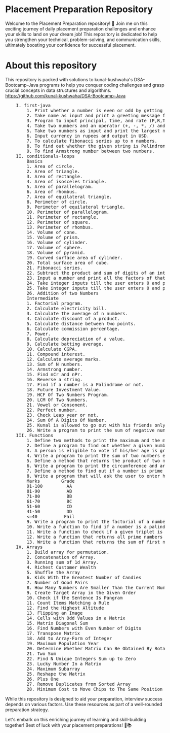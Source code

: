 # Placement Preparation Repository

Welcome to the Placement Preparation repository! 🚀
Join me on this exciting journey of daily placement preparation challenges and enhance your skills to land on your dream job! This repository is dedicated to help you strengthen your technical, problem-solving, and communication skills, ultimately boosting your confidence for successful placement.

# About this repository
This repository is packed with solutions to kunal-kushwaha's DSA-Bootcamp-Java programs to help you conquer coding challenges and grasp crucial concepts in data structures and algorithms.
https://github.com/kunal-kushwaha/DSA-Bootcamp-Java

<pre>
    I. first-java
        1. Print whether a number is even or odd by getting input from the user.
        2. Take name as input and print a greeting message for that particular name.
        3. Program to input principal, time, and rate (P,R,T) from the user and find Simple Interest.
        4. Take two numbers and an operator (+, -, *, /) and calculate the value (Use if condition).
        5. Take two numbers as input and print the largest number.
        6. Input currency in rupees and output in USD.
        7. To calculate fibonacci series up to n numbers.
        8. To find out whether the given string is Palindrome or not.
        9. To find Armstrong number between two numbers.
    II. conditionals-loops
        Basics
        1. Area of circle.
        2. Area of triangle.
        3. Area of rectangle.
        4. Area of isosceles triangle.
        5. Area of parallelogram.
        6. Area of rhombus.
        7. Area of equilateral triangle.
        8. Perimeter of circle.
        9. Perimeter of equilateral triangle.
        10. Perimeter of parallelogram.
        11. Perimeter of rectangle.
        12. Perimeter of square.
        13. Perimeter of rhombus.
        14. Volume of cone.
        15. Volume of prism.
        16. Volume of cylinder.
        17. Volume of sphere.
        18. Volume of pyramid.
        19. Curved surface area of cylinder.
        20. Total surface area of cube.
        21. Fibonacci series.
        22. Subtract the product and sum of digits of an integer.
        23. Input a number and print all the factors of that number (use loops).
        24. Take integer inputs till the user enters 0 and print the sum of all numbers (HINT: while loop)
        25. Take integer inputs till the user enters 0 and print the largest number from all.
        26. Addition of two Numbers
        Intermediate
        1. Factorial program.
        2. Calculate electricity bill.
        3. Calculate the average of n numbers.
        4. Calculate discount of a product.
        5. Calculate distance between two points.
        6. Calculate commission percentage.
        7. Power.
        8. Calculate depreciation of a value.
        9. Calculate batting average.
        10. Calculate CGPA.
        11. Compound interest.
        12. Calculate average marks.
        13. Sum of N numbers.
        14. Armstrong number.
        15. Find nCr and nPr.
        16. Reverse a string.
        17. Find if a number is a Palindrome or not.
        18. Future Investment Value.
        19. HCF Of Two Numbers Program.
        20. LCM Of Two Numbers.
        21. Vowel or Consonent.
        22. Perfect number.
        23. Check Leap year or not.
        24. Sum Of A Digits Of Number.
        25. Kunal is allowed to go out with his friends only on the even days of a given month. Write a program to count the number of days he can go out in the month of August.
        26. Write a program to print the sum of negative numbers, sum of positive even numbers and the sum of positive odd numbers from a list of numbers (N) entered by the user. The list terminates when the user enters a zero.
    III. Functions
        1. Define two methods to print the maximum and the minimum number respectively among three numbers entered by the user.
        2. Define a program to find out whether a given number is even or odd.
        3. A person is eligible to vote if his/her age is greater than or equal to 18. Define a method to find out if he/she is eligible to vote.
        4. Write a program to print the sum of two numbers entered by user by defining your own method.
        5. Define a method that returns the product of two numbers entered by user.
        6. Write a program to print the circumference and area of a circle of radius entered by user by defining your own method.
        7. Define a method to find out if a number is prime or not.
        8. Write a program that will ask the user to enter his/her marks (out of 100). Define a method that will display grades according to the marks entered as below:
        Marks        Grade 
        91-100         AA 
        81-90          AB 
        71-80          BB 
        61-70          BC 
        51-60          CD 
        41-50          DD 
        <=40          Fail 
        9. Write a program to print the factorial of a number by defining a method named 'Factorial'.
        10. Write a function to find if a number is a palindrome or not. Take number as parameter.
        11. Write a function to check if a given triplet is a Pythagorean triplet or not. (A Pythagorean triplet is when the sum of the square of two numbers is equal to the square of the third number).
        12. Write a function that returns all prime numbers between two given numbers.
        13. Write a function that returns the sum of first n natural numbers.
    IV. Arrays
        1. Build array for permutation.
        2. Concatenation of Array.
        3. Running sum of 1d Array.
        4. Richest Customer Wealth
        5. Shuffle the Array
        6. Kids With the Greatest Number of Candies
        7. Number of Good Pairs
        8. How Many Numbers Are Smaller Than the Current Number
        9. Create Target Array in the Given Order
        10. Check if the Sentence Is Pangram
        11. Count Items Matching a Rule
        12. Find the Highest Altitude 
        13. Flipping an Image
        14. Cells with Odd Values in a Matrix
        15. Matrix Diagonal Sum
        16. Find Numbers with Even Number of Digits
        17. Transpose Matrix
        18. Add to Array-Form of Integer
        19. Maximum Population Year
        20. Determine Whether Matrix Can Be Obtained By Rotation
        21. Two Sum
        22. Find N Unique Integers Sum up to Zero
        23. Lucky Number In a Matrix
        24. Maximum Subarray
        25. Reshape the Matrix
        26. Plus One
        27. Remove Duplicates from Sorted Array
        28. Minimum Cost to Move Chips to The Same Position
</pre>

While this repository is designed to aid your preparation, interview success depends on various factors. Use these resources as part of a well-rounded preparation strategy.

Let's embark on this enriching journey of learning and skill-building together! Best of luck with your placement preparations! 💪📚